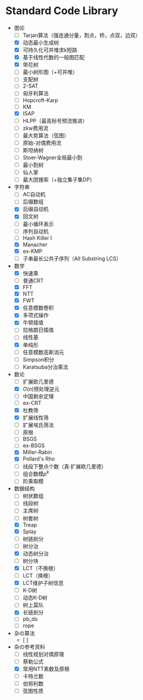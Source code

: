 # Standard Code Library

- 图论
  - [ ] Tarjan算法（强连通分量，割点，桥，点双，边双）
  - [x] 动态最小生成树
  - [x] 可持久化可并堆求k短路
  - [x] 基于线性代数的一般图匹配
  - [x] 带花树
  - [ ] 最小树形图（+可并堆）
  - [ ] 支配树
  - [ ] 2-SAT
  - [ ] 匈牙利算法
  - [ ] Hopcroft-Karp
  - [ ] KM
  - [x] ISAP
  - [ ] HLPP（最高标号预流推进）
  - [ ] zkw费用流
  - [ ] 最大势算法（弦图）
  - [ ] 原始-对偶费用流
  - [ ] 斯坦纳树
  - [ ] Stoer-Wagner全局最小割
  - [ ] 最小割树
  - [ ] 仙人掌
  - [ ] 最大团搜索（+独立集子集DP）
- 字符串
  - [ ] AC自动机
  - [ ] 后缀数组
  - [x] 后缀自动机
  - [x] 回文树
  - [ ] 最小循环表示
  - [ ] 序列自动机
  - [ ] Hash Killer I
  - [x] Manacher
  - [x] ex-KMP
  - [ ] 子串最长公共子序列（All Substring LCS）
- 数学
  - [x] 快速乘
  - [ ] 普通CRT
  - [x] FFT
  - [x] NTT
  - [x] FWT
  - [x] 任意模数卷积
  - [x] 多项式操作
  - [x] 牛顿插值
  - [ ] 拉格朗日插值
  - [ ] 线性基
  - [x] 单纯形
  - [ ] 任意模数高斯消元
  - [ ] Simpson积分
  - [ ] Karatsuba分治乘法
- 数论
  - [ ] 扩展欧几里德
  - [x] $O(n)​$预处理逆元
  - [ ] 中国剩余定理
  - [ ] ex-CRT
  - [x] 杜教筛
  - [x] 扩展线性筛
  - [ ] 扩展埃氏筛法
  - [ ] 原根
  - [ ] BSGS
  - [ ] ex-BSGS
  - [x] Miller-Rabin
  - [x] Pollard's Rho
  - [ ] 线段下整点个数（真·扩展欧几里德）
  - [ ] 组合数模$p^k$
  - [ ] 阶乘取模
- 数据结构
  - [ ] 树状数组
  - [ ] 线段树
  - [ ] 主席树
  - [ ] 树套树
  - [x] Treap
  - [x] Splay
  - [ ] 树链剖分
  - [ ] 树分治
  - [x] 动态树分治
  - [ ] 树分块
  - [x] LCT（不换根）
  - [ ] LCT（换根）
  - [x] LCT维护子树信息
  - [ ] K-D树
  - [ ] 动态K-D树
  - [ ] 树上莫队
  - [x] 长链剖分
  - [ ] pb_ds
  - [ ] rope
- 杂の算法
  - [ ] 
- 杂の参考资料
  - [ ] 线性规划对偶原理
  - [ ] 蔡勒公式
  - [x] 常用NTT素数及原根
  - [ ] 卡特兰数
  - [ ] 伯努利数
  - [ ] 弦图性质